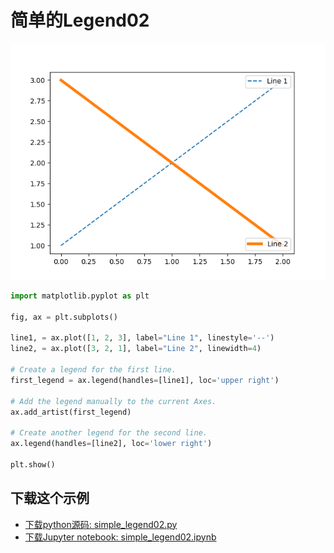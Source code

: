# 简单的Legend02

![简单的Legend02示例](/static/images/gallery/sphx_glr_simple_legend02_001.png)

```python
import matplotlib.pyplot as plt

fig, ax = plt.subplots()

line1, = ax.plot([1, 2, 3], label="Line 1", linestyle='--')
line2, = ax.plot([3, 2, 1], label="Line 2", linewidth=4)

# Create a legend for the first line.
first_legend = ax.legend(handles=[line1], loc='upper right')

# Add the legend manually to the current Axes.
ax.add_artist(first_legend)

# Create another legend for the second line.
ax.legend(handles=[line2], loc='lower right')

plt.show()
```

## 下载这个示例
            
- [下载python源码: simple_legend02.py](https://matplotlib.org/_downloads/simple_legend02.py)
- [下载Jupyter notebook: simple_legend02.ipynb](https://matplotlib.org/_downloads/simple_legend02.ipynb)